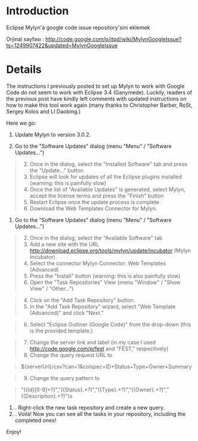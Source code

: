 # Introduction #

Eclipse Mylyn'a google code issue repository'sini eklemek

Orjinal sayfası : http://code.google.com/p/jtpd/wiki/MylynGoogleIssue?ts=1249907422&updated=MylynGoogleIssue


# Details #
The instructions I previously posted to set up Mylyn to work with Google Code do not seem to work with Eclipse 3.4 (Ganymede). Luckily, readers of the previous post have kindly left comments with updated instructions on how to make this tool work again (many thanks to Christopher Barber, RoSt, Sergey Kolos and LI Daobing.)

Here we go:

  1. Update Mylyn to version 3.0.2.

  1. Go to the "Software Updates" dialog (menu "Menu" / "Software Updates...")
> 2. Once in the dialog, select the "Installed Software" tab and press the "Update..." button
> 3. Eclipse will look for updates of all the Eclipse plugins installed (warning: this is painfully slow)
> 4. Once the list of "Available Updates" is generated, select Mylyn, accept the license terms and press the "Finish" button
> 5. Restart Eclipse once the update process is complete
> 2. Download the Web Templates Connector for Mylyn.

  1. Go to the "Software Updates" dialog (menu "Menu" / "Software Updates...")
> 2. Once in the dialog, select the "Available Software" tab
> 3. Add a new site with the URL http://download.eclipse.org/tools/mylyn/update/incubator (Mylyn Incubator)
> 4. Select the connector Mylyn Connector: Web Templates (Advanced)
> 5. Press the "Install" button (warning: this is also painfully slow)
> 3. Open the "Task Repositories" View (menu "Window" / "Show View" / "Other...")


> 4. Click on the "Add Task Repository" button.
> 5. In the "Add Task Repository" wizard, select "Web Template (Advanced)" and click "Next."


> 6. Select "Eclipse Outliner (Google Code)" from the drop-down (this is the provided template.)


> 7. Change the server link and label (in my case I used http://code.google.com/p/fest and "FEST," respectively)
> 8. Change the query request URL to



> ${serverUrl}/csv?can=1&colspec=ID+Status+Type+Owner+Summary


> 9. Change the query pattern to



> "({Id}[0-9]+?)","({Status}.+?)","({Type}.+?)","({Owner}.+?)","({Description}.+?)"\s


  1. . Right-click the new task repository and create a new query.
  1. . Voilà! Now you can see all the tasks in your repository, including the completed ones!




Enjoy!